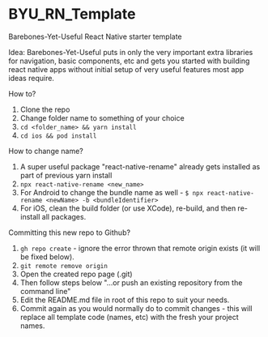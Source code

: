 # BYU_RN_Template

Barebones-Yet-Useful React Native starter template

Idea: Barebones-Yet-Useful puts in only the very important extra libraries for navigation, basic components, etc and gets you started with building react native apps without initial setup of very useful features most app ideas require.

How to?

1. Clone the repo
2. Change folder name to something of your choice
3. `cd <folder_name> && yarn install`
4. `cd ios && pod install`

How to change name?

1. A super useful package "react-native-rename" already gets installed as part of previous yarn install
2. `npx react-native-rename <new_name>`
3. For Android to change the bundle name as well - `$ npx react-native-rename <newName> -b <bundleIdentifier>`
4. For iOS, clean the build folder (or use XCode), re-build, and then re-install all packages.

Committing this new repo to Github?

1. `gh repo create` - ignore the error thrown that remote origin exists (it will be fixed below).
2. `git remote remove origin`
3. Open the created repo page (.git)
4. Then follow steps below "…or push an existing repository from the command line"
5. Edit the README.md file in root of this repo to suit your needs.
6. Commit again as you would normally do to commit changes - this will replace all template code (names, etc) with the fresh your project names.
